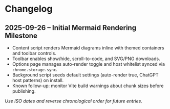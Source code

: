# Changelog

## 2025-09-26 – Initial Mermaid Rendering Milestone

- Content script renders Mermaid diagrams inline with themed containers and toolbar controls.
- Toolbar enables show/hide, scroll-to-code, and SVG/PNG downloads.
- Options page manages auto-render toggle and host whitelist synced via `chrome.storage.sync`.
- Background script seeds default settings (auto-render true, ChatGPT host patterns) on install.
- Known follow-up: monitor Vite build warnings about chunk sizes before publishing.

_Use ISO dates and reverse chronological order for future entries._

